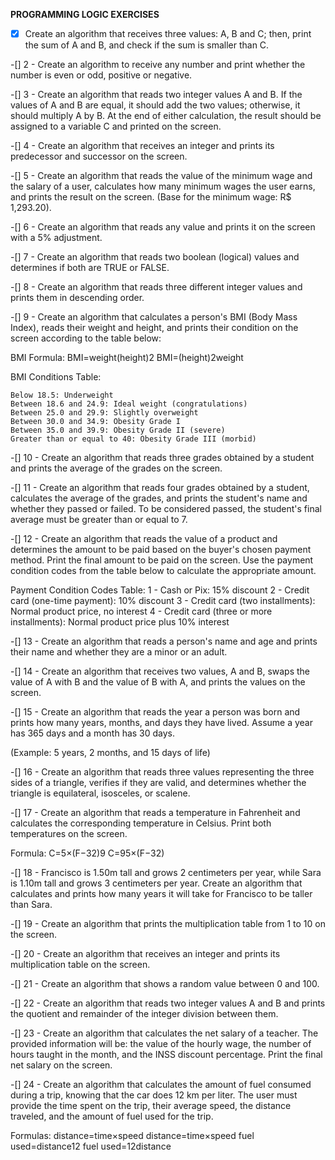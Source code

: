 __PROGRAMMING LOGIC EXERCISES__

- [x]  Create an algorithm that receives three values: A, B and C; then, print the
sum of A and B, and check if the sum is smaller than C.

-[] 2 - Create an algorithm to receive any number and print whether the number is even or odd, positive or negative.

-[] 3 - Create an algorithm that reads two integer values A and B. If the values of A and B are equal, it should add the two values; otherwise, it should multiply A by B. At the end of either calculation, the result should be assigned to a variable C and printed on the screen.

-[] 4 - Create an algorithm that receives an integer and prints its predecessor and successor on the screen.

-[] 5 - Create an algorithm that reads the value of the minimum wage and the salary of a user, calculates how many minimum wages the user earns, and prints the result on the screen. (Base for the minimum wage: R$ 1,293.20).

-[] 6 - Create an algorithm that reads any value and prints it on the screen with a 5% adjustment.

-[] 7 - Create an algorithm that reads two boolean (logical) values and determines if both are TRUE or FALSE.

-[] 8 - Create an algorithm that reads three different integer values and prints them in descending order.

-[] 9 - Create an algorithm that calculates a person's BMI (Body Mass Index), reads their weight and height, and prints their condition on the screen according to the table below:

BMI Formula:
BMI=weight(height)2
BMI=(height)2weight​

BMI Conditions Table:

    Below 18.5: Underweight
    Between 18.6 and 24.9: Ideal weight (congratulations)
    Between 25.0 and 29.9: Slightly overweight
    Between 30.0 and 34.9: Obesity Grade I
    Between 35.0 and 39.9: Obesity Grade II (severe)
    Greater than or equal to 40: Obesity Grade III (morbid)

-[] 10 - Create an algorithm that reads three grades obtained by a student and prints the average of the grades on the screen.

-[] 11 - Create an algorithm that reads four grades obtained by a student, calculates the average of the grades, and prints the student's name and whether they passed or failed. To be considered passed, the student's final average must be greater than or equal to 7.

-[] 12 - Create an algorithm that reads the value of a product and determines the amount to be paid based on the buyer's chosen payment method. Print the final amount to be paid on the screen. Use the payment condition codes from the table below to calculate the appropriate amount.

Payment Condition Codes Table:
1 - Cash or Pix: 15% discount
2 - Credit card (one-time payment): 10% discount
3 - Credit card (two installments): Normal product price, no interest
4 - Credit card (three or more installments): Normal product price plus 10% interest

-[] 13 - Create an algorithm that reads a person's name and age and prints their name and whether they are a minor or an adult.

-[] 14 - Create an algorithm that receives two values, A and B, swaps the value of A with B and the value of B with A, and prints the values on the screen.

-[] 15 - Create an algorithm that reads the year a person was born and prints how many years, months, and days they have lived. Assume a year has 365 days and a month has 30 days.

(Example: 5 years, 2 months, and 15 days of life)

-[] 16 - Create an algorithm that reads three values representing the three sides of a triangle, verifies if they are valid, and determines whether the triangle is equilateral, isosceles, or scalene.

-[] 17 - Create an algorithm that reads a temperature in Fahrenheit and calculates the corresponding temperature in Celsius. Print both temperatures on the screen.

Formula:
C=5×(F−32)9
C=95×(F−32)​

-[] 18 - Francisco is 1.50m tall and grows 2 centimeters per year, while Sara is 1.10m tall and grows 3 centimeters per year. Create an algorithm that calculates and prints how many years it will take for Francisco to be taller than Sara.

-[] 19 - Create an algorithm that prints the multiplication table from 1 to 10 on the screen.

-[] 20 - Create an algorithm that receives an integer and prints its multiplication table on the screen.

-[] 21 - Create an algorithm that shows a random value between 0 and 100.

-[] 22 - Create an algorithm that reads two integer values A and B and prints the quotient and remainder of the integer division between them.

-[] 23 - Create an algorithm that calculates the net salary of a teacher. The provided information will be: the value of the hourly wage, the number of hours taught in the month, and the INSS discount percentage. Print the final net salary on the screen.

-[] 24 - Create an algorithm that calculates the amount of fuel consumed during a trip, knowing that the car does 12 km per liter. The user must provide the time spent on the trip, their average speed, the distance traveled, and the amount of fuel used for the trip.

Formulas:
distance=time×speed
distance=time×speed
fuel used=distance12
fuel used=12distance​
